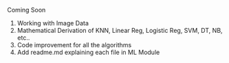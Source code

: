 Coming Soon
1. Working with Image Data
2. Mathematical Derivation of KNN, Linear Reg, Logistic Reg, SVM, DT, NB, etc..
3. Code improvement for all the algorithms
4. Add readme.md explaining each file in ML Module